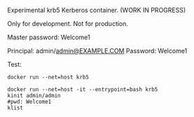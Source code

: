 Experimental krb5 Kerberos container. (WORK IN PROGRESS)

Only for development. Not for production.

Master password: Welcome1

Principal: admin/admin@EXAMPLE.COM Password: Welcome1

Test:

```
docker run --net=host krb5

docker run --net=host -it --entrypoint=bash krb5
kinit admin/admin 
#pwd: Welcome1
klist
```
